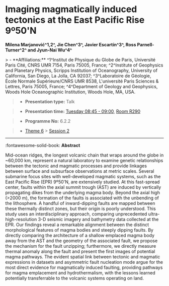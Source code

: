 # Imaging magmatically induced tectonics at the East Pacific Rise 9º50'N

**Milena Marjanović^1,2^, Jie Chen^3^, Javier Escartín^3^, Ross Parnell-Turner^2^ and Jyun-Nai Wu^4^**

<!-- more -->> - **Affiliations:** ^1^Institut de Physique du Globe de Paris, Université Paris Cité, CNRS UMR 7154, Paris 75005, France; ^2^Institute of Geophysics and Planetary Physics, Scripps Institution of Oceanography, University of California, San Diego, La Jolla, CA 92037; ^3^Laboratoire de Géologie, École Normale Supérieure/CNRS UMR 8538, L'université Paris Sciences & Lettres, Paris 75005, France; ^4^Department of Geology and Geophysics, Woods Hole Oceanographic Institution, Woods Hole, MA, USA.

> - **Presentation type:** Talk

> - **Presentation time:** [Tuesday 08:45 - 09:00](../sessions_comparison.md#__tabbed_2_4), [Room R290](../maps_venue.md#__tabbed_1_1)

> - **Programme No:** 6.2.2

> - [Theme 6](../theme6.md) > [Session 2](../sessions/session-6-2.md)

--- 

:fontawesome-solid-book: **Abstract**

Mid-ocean ridges, the longest volcanic chain that wraps around the globe in ~60,000 km, represent a natural laboratory to examine genetic relationships between the tectonic and magmatic processes and provide linkages between surface and subsurface observations at metric scales. Several submarine focus sites with well-developed magmatic systems, such as the East Pacific Rise (EPR) 9º50'N, are extensively studied. At this fast-spread center, faults within the axial summit trough (AST) are induced by vertically propagating dikes from the underlying magma body. Beyond the axial high (>2000 m), the formation of the faults is associated with the unbending of the lithosphere. A handful of inward-dipping faults are mapped between these thermally distinct zones, but their origin is poorly understood.
This study uses an interdisciplinary approach, comparing unprecedented ultra-high-resolution 3-D seismic imagery and bathymetry data collected at the EPR. Our findings reveal a remarkable alignment between the distinct morphological features of magma bodies and steeply dipping faults. By directly comparing the architecture of a shallow emplaced magma body away from the AST and the geometry of the associated fault, we propose the mechanism for the fault unzipping; furthermore, we directly measure thermal anomaly along the fault and present the first images of potential magma pathways. The evident spatial link between tectonic and magmatic expressions in datasets and asymmetric fault nucleation mode argue for the most direct evidence for magmatically induced faulting, providing pathways for magma emplacement and hydrothermalism, with the lessons learned potentially transferrable to the volcanic systems operating on land.


